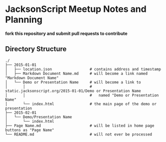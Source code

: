# JacksonScript Meetup Notes and Planning

__fork this repository and submit pull requests to contribute__

## Directory Structure

```
./
├── 2015-01-01
│   ├── location.json                 # contains address and timestamp
│   ├── Markdown Document Name.md     # will become a link named "Markdown Document Name"
│   └── Demo or Presentation Name     # will become a link to 
│       │                             #   static.jacksonscript.org/2015-01-01/Demo or Presentation Name
│       │                             #   named "Demo or Presentation Name"
│       └── index.html                # the main page of the demo or presentation
├── 2015-02-01
│   └── Demo/Presentation Name
│       └── index.html
├── Page Name.md                      # will be listed in home page buttons as "Page Name"
└── README.md                         # will not ever be processed
```
